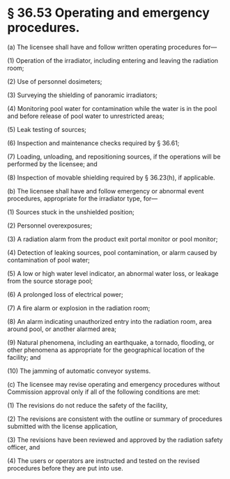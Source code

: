 # § 36.53   Operating and emergency procedures.

(a) The licensee shall have and follow written operating procedures for—


(1) Operation of the irradiator, including entering and leaving the radiation room;


(2) Use of personnel dosimeters;


(3) Surveying the shielding of panoramic irradiators;


(4) Monitoring pool water for contamination while the water is in the pool and before release of pool water to unrestricted areas;


(5) Leak testing of sources;


(6) Inspection and maintenance checks required by § 36.61;


(7) Loading, unloading, and repositioning sources, if the operations will be performed by the licensee; and


(8) Inspection of movable shielding required by § 36.23(h), if applicable.


(b) The licensee shall have and follow emergency or abnormal event procedures, appropriate for the irradiator type, for—


(1) Sources stuck in the unshielded position;


(2) Personnel overexposures;


(3) A radiation alarm from the product exit portal monitor or pool monitor;


(4) Detection of leaking sources, pool contamination, or alarm caused by contamination of pool water;


(5) A low or high water level indicator, an abnormal water loss, or leakage from the source storage pool;


(6) A prolonged loss of electrical power;


(7) A fire alarm or explosion in the radiation room;


(8) An alarm indicating unauthorized entry into the radiation room, area around pool, or another alarmed area;


(9) Natural phenomena, including an earthquake, a tornado, flooding, or other phenomena as appropriate for the geographical location of the facility; and


(10) The jamming of automatic conveyor systems.


(c) The licensee may revise operating and emergency procedures without Commission approval only if all of the following conditions are met:


(1) The revisions do not reduce the safety of the facility,


(2) The revisions are consistent with the outline or summary of procedures submitted with the license application,


(3) The revisions have been reviewed and approved by the radiation safety officer, and


(4) The users or operators are instructed and tested on the revised procedures before they are put into use.




